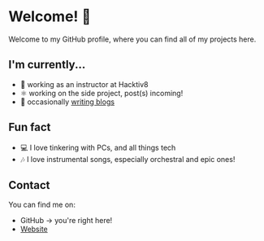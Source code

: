 # Welcome! 👋

Welcome to my GitHub profile, where you can find all of my projects here.

## I'm currently...

- 🔭 working as an instructor at Hacktiv8
- ⚛️ working on the side project, post(s) incoming!
- 📔 occasionally [writing blogs](https://eas.web.id/blog)

## Fun fact

- 💻 I love tinkering with PCs, and all things tech
- 🎶 I love instrumental songs, especially orchestral and epic ones!

## Contact

You can find me on:

- GitHub -> you're right here!
- [Website](https://eas.web.id)
